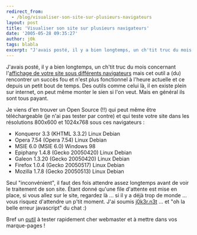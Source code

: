 ```yaml
---
redirect_from:
  - /blog/visualiser-son-site-sur-plusieurs-navigateurs
layout: post
title: 'Visualiser son site sur plusieurs navigateurs'
date: '2005-05-28 09:35:27'
author: j0k
tags: blabla
excerpt: "J'avais posté, il y a bien longtemps, un ch'tit truc du mois concernant l'[affichage de votre site sous différents navigateurs](http://www.j0k3r.net/chtit-truc-tester-son-site-sous-differents-navigateurs-19.html) mais cet outil a (du) rencontrer un succès fou et n'est plus fonctionnel à l'heure actuelle et ce depuis un petit bout de temps.     \nDes outils      …"
---
```


J'avais posté, il y a bien longtemps, un ch'tit truc du mois concernant l'[affichage de votre site sous différents navigateurs](http://www.j0k3r.net/chtit-truc-tester-son-site-sous-differents-navigateurs-19.html) mais cet outil a (du) rencontrer un succès fou et n'est plus fonctionnel à l'heure actuelle et ce depuis un petit bout de temps.
Des outils comme celui là, il en existe plein sur internet, on peut même monter le sien si l'on veut. Mais en général ils sont tous payant.

Je viens d'en trouver un Open Source (!!) qui peut même être téléchargeable (je n'ai pas tester par contre) et qui teste votre site dans les résolutions 800x600 et 1024x768 sous ces navigateurs :
* Konqueror 3.3    (KHTML 3.3.2) Linux Debian
* Opera 7.54 (Opera 7.54) Linux Debian
* MSIE 6.0 (MSIE 6.0) Windows 98
* Epiphany 1.4.8 (Gecko 20050420) Linux Debian
* Galeon 1.3.20 (Gecko 20050420) Linux Debian
* Firefox 1.0.4 (Gecko 20050517) Linux Debian
* Mozilla 1.7.8 (Gecko 20050513) Linux Debian

Seul "inconvénient", il faut des fois attendre assez longtemps avant de voir le traitement de son site. Étant donné qu'une file d'attente est mise en place, si vous allez sur le site, regardez là ... si il y a déjà trop de monde ... vous risquez d'attendre un p'tit moment.   J'ai soumis [j0k3r.n3t](http://www.browsershots.org/website/30526/) ... et "oh la belle erreur javascript" du chat :)

Bref un [outil](http://www.browsershots.org/) à tester rapidement cher webmaster et à mettre dans vos marque-pages !
